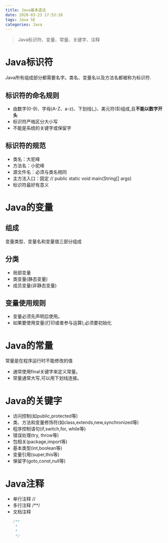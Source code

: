 ```yaml
---
title: Java基本语法
date: 2020-03-23 17:53:10
tags: Java SE
categories: Java
---
```

>Java标识符、变量、常量、关键字、注释

<!--more-->
# Java标识符
Java所有组成部分都需要名字。类名、变量名以及方法名都被称为标识符.

## 标识符的命名规则
- 由数字(0-9)、字母(A-Z、a-z)、下划线(_)、美元符($)组成,且**不能以数字开头**
- 标识符严格区分大小写
- 不能是系统的关键字或保留字

## 标识符的规范
- 类名：大驼峰
- 方法名：小驼峰
- 源文件名：必须与类名相同
- 主方法入口：固定 // public static void main(String[] args)
- 标识符最好有意义

# Java的变量
## 组成
变量类型、变量名和变量值三部分组成

## 分类
- 局部变量
- 类变量(静态变量)
- 成员变量(非静态变量)

## 变量使用规则
- 变量必须先声明后使用。
- 如果要使用变量(打印或者参与运算),必须要初始化


# Java的常量
常量是在程序运行时不能修改的值
- 通常使用final关键字来定义常量。
- 常量通常大写,可以用下划线连接。


# Java的关键字
- 访问控制(如public,protected等)
- 类、方法和变量修饰符(如class,extends,new,synchronized等)
- 程序控制语句(if,switch,for, while等)
- 错误处理(try, throw等)
- 包相关(package,import等)
- 基本类型(int,boolean等)
- 变量引用(super,this等)
- 保留字(goto,const,null等)

# Java注释
- 单行注释 //
- 多行注释 /**/
- 文档注释
  ```java
  /**
   *
   * 
   */ 
  ```
